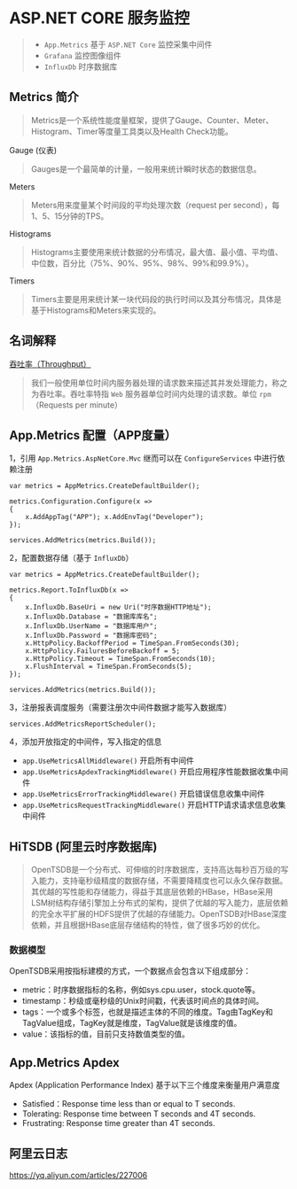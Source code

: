 # ASP.NET CORE 服务监控

> - `App.Metrics` 基于 `ASP.NET Core` 监控采集中间件
> - `Grafana` 监控图像组件
> - `InfluxDb` 时序数据库

## Metrics 简介

> Metrics是一个系统性能度量框架，提供了Gauge、Counter、Meter、Histogram、Timer等度量工具类以及Health Check功能。

Gauge (仪表)

> Gauges是一个最简单的计量，一般用来统计瞬时状态的数据信息。

Meters

> Meters用来度量某个时间段的平均处理次数（request per second），每1、5、15分钟的TPS。

Histograms

> Histograms主要使用来统计数据的分布情况，最大值、最小值、平均值、中位数，百分比（75%、90%、95%、98%、99%和99.9%）。

Timers

> Timers主要是用来统计某一块代码段的执行时间以及其分布情况，具体是基于Histograms和Meters来实现的。

## 名词解释

[吞吐率（Throughput）](https://ruby-china.org/topics/26221)

> 我们一般使用单位时间内服务器处理的请求数来描述其并发处理能力，称之为吞吐率。吞吐率特指 `Web` 服务器单位时间内处理的请求数。单位 `rpm`（Requests per minute）

## App.Metrics 配置（APP度量）

1，引用 `App.Metrics.AspNetCore.Mvc` 继而可以在 `ConfigureServices` 中进行依赖注册

```
var metrics = AppMetrics.CreateDefaultBuilder();

metrics.Configuration.Configure(x =>
{
    x.AddAppTag("APP"); x.AddEnvTag("Developer");
});

services.AddMetrics(metrics.Build());
```

2，配置数据存储（基于 `InfluxDb`）

```
var metrics = AppMetrics.CreateDefaultBuilder();

metrics.Report.ToInfluxDb(x =>
{
    x.InfluxDb.BaseUri = new Uri("时序数据HTTP地址");
    x.InfluxDb.Database = "数据库库名";
    x.InfluxDb.UserName = "数据库用户";
    x.InfluxDb.Password = "数据库密码";
    x.HttpPolicy.BackoffPeriod = TimeSpan.FromSeconds(30);
    x.HttpPolicy.FailuresBeforeBackoff = 5;
    x.HttpPolicy.Timeout = TimeSpan.FromSeconds(10);
    x.FlushInterval = TimeSpan.FromSeconds(5);
});

services.AddMetrics(metrics.Build());
```

3，注册报表调度服务（需要注册次中间件数据才能写入数据库）

```
services.AddMetricsReportScheduler();
```

4，添加开放指定的中间件，写入指定的信息

- `app.UseMetricsAllMiddleware()` 开启所有中间件
- `app.UseMetricsApdexTrackingMiddleware()` 开启应用程序性能数据收集中间件
- `app.UseMetricsErrorTrackingMiddleware()` 开启错误信息收集中间件
- `app.UseMetricsRequestTrackingMiddleware()` 开启HTTP请求请求信息收集中间件


## HiTSDB (阿里云时序数据库)

> OpenTSDB是一个分布式、可伸缩的时序数据库，支持高达每秒百万级的写入能力，支持毫秒级精度的数据存储，不需要降精度也可以永久保存数据。其优越的写性能和存储能力，得益于其底层依赖的HBase，HBase采用LSM树结构存储引擎加上分布式的架构，提供了优越的写入能力，底层依赖的完全水平扩展的HDFS提供了优越的存储能力。OpenTSDB对HBase深度依赖，并且根据HBase底层存储结构的特性，做了很多巧妙的优化。

### 数据模型

OpenTSDB采用按指标建模的方式，一个数据点会包含以下组成部分：

- metric：时序数据指标的名称，例如sys.cpu.user，stock.quote等。
- timestamp：秒级或毫秒级的Unix时间戳，代表该时间点的具体时间。
- tags：一个或多个标签，也就是描述主体的不同的维度。Tag由TagKey和TagValue组成，TagKey就是维度，TagValue就是该维度的值。
- value：该指标的值，目前只支持数值类型的值。


## App.Metrics Apdex

Apdex (Application Performance Index)  基于以下三个维度来衡量用户满意度

- Satisfied：Response time less than or equal to T seconds.
- Tolerating: Response time between T seconds and 4T seconds.
- Frustrating: Response time greater than 4T seconds.



## 阿里云日志

https://yq.aliyun.com/articles/227006
